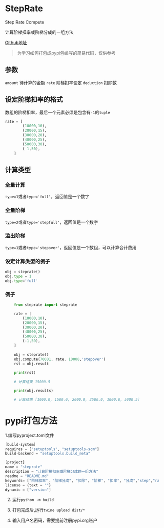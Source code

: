 # StepRate

Step Rate Compute

计算阶梯扣率或阶梯分成的一组方法

[Github地址](https://github.com/samjoeyang/steprate "Github")

> 为学习如何打包成pypi包编写的简易代码，仅供参考

## 参数

`amount` 待计算的金额
`rate` 阶梯扣率设定
`deduction` 扣除数

## 设定阶梯扣率的格式

数组的阶梯扣率，最后一个元素必须是包含有`-1`的`tuple`

```python
rate = [
        (10000,10),
        (20000,15),
        (30000,20),
        (40000,25),
        (50000,30),
        (-1,50),
    ]
```

## 计算类型

### 全量计算

`type=1`或者`type='full'`，返回值是一个数字

### 全量阶梯

`type=2`或者`type='stepfull'`，返回值是一个数字

### 溢出阶梯

`type=1`或者`type='stepover'`，返回值是一个数组，可以计算合计费用

### 设定计算类型的例子

```python
obj = steprate()
obj.type = 1
obj.type='full'
```

### 例子

```python
    from steprate import steprate

    rate = [
        (10000,10),
        (20000,15),
        (30000,20),
        (40000,25),
        (50000,30),
        (-1,50),
    ]
    
    obj = steprate()
    obj.compute(70001, rate, 10000,'stepover')
    rst = obj.result
    
    print(rst)
    
    # 计算结果 15000.5

    print(obj.results)

    # 计算结果 [1000.0, 1500.0, 2000.0, 2500.0, 3000.0, 5000.5]

```

# pypi打包方法

1.编写pyproject.toml文件

```python
[build-system]
requires = ["setuptools", "setuptools-scm"]
build-backend = "setuptools.build_meta"

[project]
name = "steprate"
description = "计算阶梯扣率或阶梯分成的一组方法"
readme = "README.md"
keywords= ["阶梯扣率", "阶梯分成", "扣除", "阶梯", "扣率", "分成","step","rate",]
license = {text = ""}
dynamic = ["version"]
```

2. 运行`python -m build`

3. 打包完成后,运行`twine upload dist/*`

4. 输入用户名密码，需要提前注册pypi.org账户
